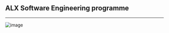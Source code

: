 ## ALX Software Engineering programme    
___    
![image](https://miro.medium.com/v2/resize:fit:640/0*ttAmlVD_EytrMcZY)
